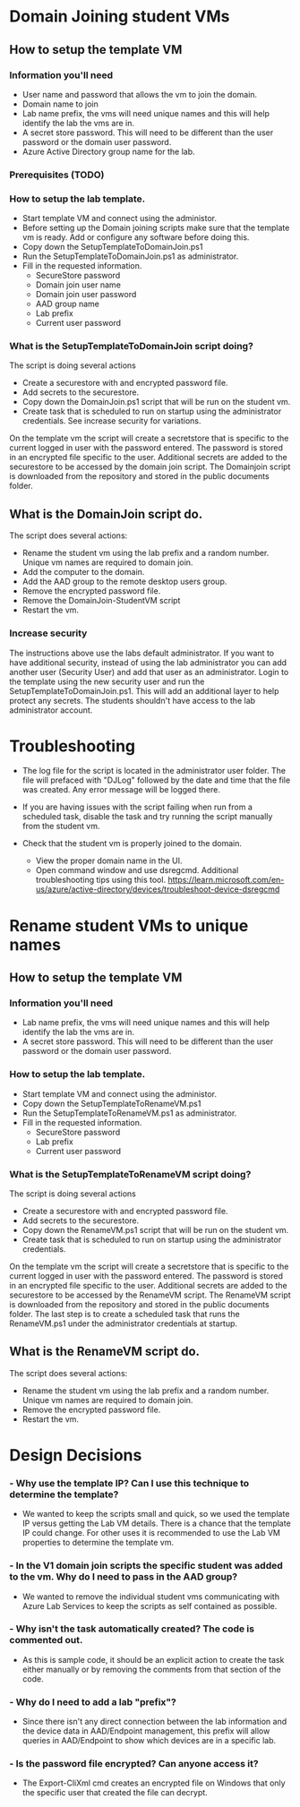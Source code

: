 # Domain Joining student VMs

## How to setup the template VM
### Information you'll need
- User name and password that allows the vm to join the domain.
- Domain name to join
- Lab name prefix, the vms will need unique names and this will help identify the lab the vms are in.
- A secret store password.  This will need to be different than the user password or the domain user password.
- Azure Active Directory group name for the lab.
### Prerequisites (TODO)
### How to setup the lab template.
- Start template VM and connect using the administor.
- Before setting up the Domain joining scripts make sure that the template vm is ready.  Add or configure any software before doing this.
- Copy down the SetupTemplateToDomainJoin.ps1
- Run the SetupTemplateToDomainJoin.ps1 as administrator.
- Fill in the requested information.
    - SecureStore password
    - Domain join user name
    - Domain join user password
    - AAD group name
    - Lab prefix
    - Current user password
### What is the SetupTemplateToDomainJoin script doing?
The script is doing several actions
- Create a securestore with and encrypted password file.
- Add secrets to the securestore.
- Copy down the DomainJoin.ps1 script that will be run on the student vm.
- Create task that is scheduled to run on startup using the administrator credentials. See increase security for variations.

On the template vm the script will create a secretstore that is specific to the current logged in user with the password entered.  The password is stored in an encrypted file specific to the user.  Additional secrets are added to the securestore to be accessed by the domain join script.  The Domainjoin script is downloaded from the repository and stored in the public documents folder.

## What is the DomainJoin script do.
The script does several actions:
- Rename the student vm using the lab prefix and a random number.  Unique vm names are required to domain join.
- Add the computer to the domain.
- Add the AAD group to the remote desktop users group.
- Remove the encrypted password file.
- Remove the DomainJoin-StudentVM script
- Restart the vm.

### Increase security
The instructions above use the labs default administrator.  If you want to have additional security, instead of using the lab administrator you can add another user (Security User) and add that user as an administrator.  Login to the template using the new security user and run the SetupTemplateToDomainJoin.ps1.  This will add an additional layer to help protect any secrets.  The students shouldn't have access to the lab administrator account.

# Troubleshooting
- The log file for the script is located in the administrator user folder.  The file will prefaced with "DJLog" followed by the date and time that the file was created.  Any error message will be logged there.

- If you are having issues with the script failing when run from a scheduled task, disable the task and try running the script manually from the student vm.  

- Check that the student vm is properly joined to the domain.
    - View the proper domain name in the UI.
    - Open command window and use dsregcmd.  Additional troubleshooting tips using this tool. https://learn.microsoft.com/en-us/azure/active-directory/devices/troubleshoot-device-dsregcmd

# Rename student VMs to unique names
## How to setup the template VM
### Information you'll need
- Lab name prefix, the vms will need unique names and this will help identify the lab the vms are in.
- A secret store password.  This will need to be different than the user password or the domain user password.

### How to setup the lab template.
- Start template VM and connect using the administor.
- Copy down the SetupTemplateToRenameVM.ps1
- Run the SetupTemplateToRenameVM.ps1 as administrator.
- Fill in the requested information.
    - SecureStore password
    - Lab prefix
    - Current user password
### What is the SetupTemplateToRenameVM script doing?
The script is doing several actions
- Create a securestore with and encrypted password file.
- Add secrets to the securestore.
- Copy down the RenameVM.ps1 script that will be run on the student vm.
- Create task that is scheduled to run on startup using the administrator credentials.

On the template vm the script will create a secretstore that is specific to the current logged in user with the password entered.  The password is stored in an encrypted file specific to the user.  Additional secrets are added to the securestore to be accessed by the RenameVM script.  The RenameVM script is downloaded from the repository and stored in the public documents folder.  The last step is to create a scheduled task that runs the RenameVM.ps1 under the administrator credentials at startup.

## What is the RenameVM script do.
The script does several actions:
- Rename the student vm using the lab prefix and a random number.  Unique vm names are required to domain join.
- Remove the encrypted password file.
- Restart the vm.


# Design Decisions
### - Why use the template IP?  Can I use this technique to determine the template?
 - We wanted to keep the scripts small and quick, so we used the template IP versus getting the Lab VM details.  There is a chance that the template IP could change.  For other uses it is recommended to use the Lab VM properties to determine the template vm.
### - In the V1 domain join scripts the specific student was added to the vm. Why do I need to pass in the AAD group?
 - We wanted to remove the individual student vms communicating with Azure Lab Services to keep the scripts as self contained as possible.
 ### - Why isn't the task automatically created?  The code is commented out.
 - As this is sample code, it should be an explicit action to create the task either manually or by removing the comments from that section of the code.
 ### - Why do I need to add a lab "prefix"?
 - Since there isn't any direct connection between the lab information and the device data in AAD/Endpoint management, this prefix will allow queries in AAD/Endpoint to show which devices are in a specific lab.
 ### - Is the password file encrypted? Can anyone access it?
 - The Export-CliXml cmd creates an encrypted file on Windows that only the specific user that created the file can decrypt.
 


